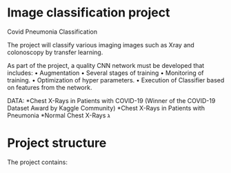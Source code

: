 # Image classification project
Covid Pneumonia Classification

The project will classify various imaging images such as Xray and colonoscopy by transfer learning.

As part of the project, a quality CNN network must be developed that includes:
• Augmentation
• Several stages of training
• Monitoring of training.
• Optimization of hyper parameters.
• Execution of Classifier based on features from the network.

DATA:
*Chest X-Rays in Patients with COVID-19  (Winner of the COVID-19 Dataset Award by Kaggle Community)
*Chest X-Rays in Patients with Pneumonia
*Normal Chest X-Rays
ג
# Project structure
The project contains:

